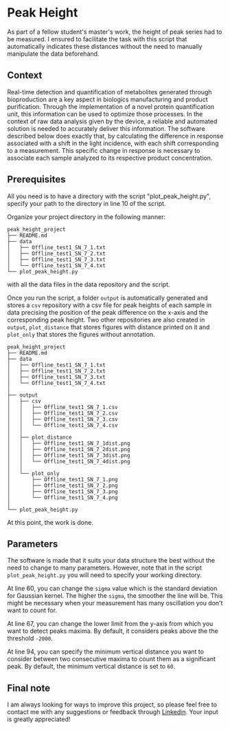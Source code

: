 # Peak Height
As part of a fellow student's master's work, the height of peak series had to be measured. I ensured to facilitate the task with this script that automatically indicates these distances without the need to manually manipulate the data beforehand.

## Context
Real-time detection and quantification of metabolites generated through bioproduction are a key aspect in biologics manufacturing and product purification. Through the implementation of a novel protein quantification unit, this information can be used to optimize those processes. In the context of raw data analysis given by the device, a reliable and automated solution is needed to accurately deliver this information. The software described below does exactly that, by calculating the difference in response associated with a shift in the light incidence, with each shift corresponding to a measurement. This specific change in response is necessary to associate each sample analyzed to its respective product concentration.

## Prerequisites
All you need is to have a directory with the script "plot_peak_height.py", specify your path to the directory in line 10 of the script.

Organize your project directory in the following manner:

```
peak_height_project
├── README.md
├── data
│   ├── Offline_test1_SN_7_1.txt
│   ├── Offline_test1_SN_7_2.txt
│   ├── Offline_test1_SN_7_3.txt
│   └── Offline_test1_SN_7_4.txt
└── plot_peak_height.py
```

with all the data files in the data repository and the script.

Once you run the script, a folder ```output``` is automatically generated and stores a ```csv``` repository with a csv file for peak heights of each sample in data precising the position of the peak difference on the x-axis and the corresponding peak height. Two other repositories are also created in ```output```, ```plot_distance``` that stores figures with distance printed on it and ```plot_only``` that stores the figures without annotation.

```
peak_height_project
├── README.md
├── data
│   ├── Offline_test1_SN_7_1.txt
│   ├── Offline_test1_SN_7_2.txt
│   ├── Offline_test1_SN_7_3.txt
│   └── Offline_test1_SN_7_4.txt
│
├── output
│   ├── csv
│   │   ├── Offline_test1_SN_7_1.csv
│   │   ├── Offline_test1_SN_7_2.csv
│   │   ├── Offline_test1_SN_7_3.csv
│   │   └── Offline_test1_SN_7_4.csv
│   │
│   ├── plot_distance
│   │   ├── Offline_test1_SN_7_1dist.png
│   │   ├── Offline_test1_SN_7_2dist.png
│   │   ├── Offline_test1_SN_7_3dist.png
│   │   └── Offline_test1_SN_7_4dist.png
│   │
│   └── plot_only
│       ├── Offline_test1_SN_7_1.png
│       ├── Offline_test1_SN_7_2.png
│       ├── Offline_test1_SN_7_3.png
│       └── Offline_test1_SN_7_4.png
│
└── plot_peak_height.py
```

At this point, the work is done.


## Parameters
The software is made that it suits your data structure the best without the need to change to many parameters. 
However, note that in the script ```plot_peak_height.py``` you will need to specify your working directory.

At line 60, you can change the ```sigma``` value which is the standard deviation for Gaussian kernel. The higher the 
```sigma```, the smoother the line will be. This might be necessary when your measurement has many oscillation you don't want to count for.

At line 67, you can change the lower limit from the y-axis from which you want to detect peaks maxima. By default, it considers peaks above the the threshold ```-2000```.

At line 94, you can specify the minimum vertical distance you want to consider between two consecutive maxima to count them as a significant peak. By default, the minimum vertical distance is set to ```60```.


## Final note
I am always looking for ways to improve this project, so please feel free to contact me with any suggestions or feedback through [Linkedin](https://www.linkedin.com/in/raphael-mauron/). Your input is greatly appreciated!